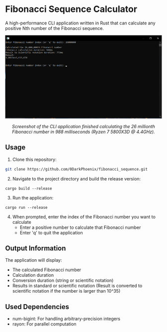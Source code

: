 # Fibonacci Sequence Calculator
A high-performance CLI application written in Rust that can calculate any positive Nth number of the Fibonacci sequence.

![CLI Fibonacci calculation](images/image.png)
<div align="center"><em>Screenshot of the CLI application finished calculating the 26 millionth Fibonacci number in 988 milliseconds (Ryzen 7 5800X3D @ 4.4GHz).</em></div>

## Usage
1. Clone this repository: 
```bash
git clone https://github.com/0DarkPhoenix/fibonacci_sequence.git
```

2. Navigate to the project directory and build the release version:
```
cargo build --release
```

3. Run the application: 
```
cargo run --release
```

4. When prompted, enter the index of the Fibonacci number you want to calculate
   - Enter a positive number to calculate that Fibonacci number
   - Enter 'q' to quit the application

## Output Information
The application will display:

- The calculated Fibonacci number
- Calculation duration
- Conversion duration (string or scientific notation)
- Results in standard or scientific notation (Result is converted to scientific notation if the number is larger than 10^35)

## Used Dependencies
- num-bigint: For handling arbitrary-precision integers
- rayon: For parallel computation
